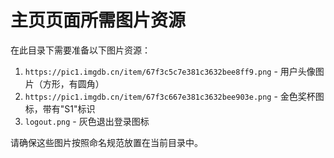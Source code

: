 # 主页页面所需图片资源

在此目录下需要准备以下图片资源：

1. `https://pic1.imgdb.cn/item/67f3c5c7e381c3632bee8ff9.png` - 用户头像图片（方形，有圆角）
2. `https://pic1.imgdb.cn/item/67f3c667e381c3632bee903e.png` - 金色奖杯图标，带有"S1"标识
3. `logout.png` - 灰色退出登录图标

请确保这些图片按照命名规范放置在当前目录中。 